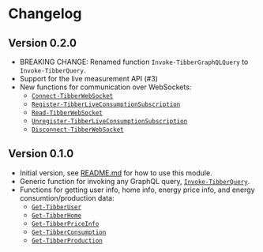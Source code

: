 # Changelog

## Version 0.2.0

* BREAKING CHANGE: Renamed function `Invoke-TibberGraphQLQuery` to `Invoke-TibberQuery`.
* Support for the live measurement API (#3)
* New functions for communication over WebSockets:
  * [`Connect-TibberWebSocket`](docs/functions/Connect-TibberWebSocket.md)
  * [`Register-TibberLiveConsumptionSubscription`](docs/functions/Register-TibberLiveConsumptionSubscription.md)
  * [`Read-TibberWebSocket`](docs/functions/Read-TibberWebSocket.md)
  * [`Unregister-TibberLiveConsumptionSubscription`](docs/functions/Unregister-TibberLiveConsumptionSubscription.md)
  * [`Disconnect-TibberWebSocket`](docs/functions/Disconnect-TibberWebSocket.md)

## Version 0.1.0

* Initial version, see [README.md](README.md#usage) for how to use this module.
* Generic function for invoking any GraphQL query, [`Invoke-TibberQuery`](docs/functions/Invoke-TibberQuery.md).
* Functions for getting user info, home info, energy price info, and energy consumtion/production data:
  * [`Get-TibberUser`](docs/functions/Get-TibberUser.md)
  * [`Get-TibberHome`](docs/functions/Get-TibberHome.md)
  * [`Get-TibberPriceInfo`](docs/functions/Get-TibberPriceInfo.md)
  * [`Get-TibberConsumption`](docs/functions/Get-TibberConsumption.md)
  * [`Get-TibberProduction`](docs/functions/Get-TibberProduction.md)
